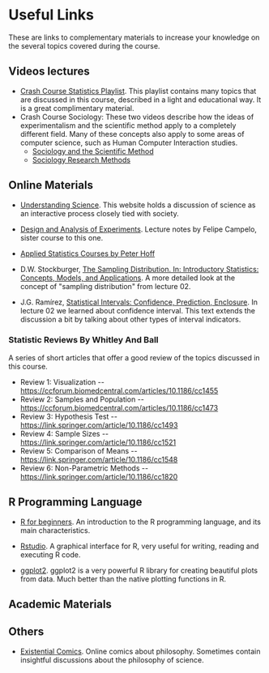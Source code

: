 # Useful Links

These are links to complementary materials to increase your knowledge on the several topics covered during the course.


## Videos lectures
- [Crash Course Statistics Playlist](https://www.youtube.com/playlist?list=PL8dPuuaLjXtNM_Y-bUAhblSAdWRnmBUcr). This playlist contains many topics that are discussed in this course, described in a light and educational way. It is a great complimentary material.
- Crash Course Sociology: These two videos describe how the ideas of experimentalism and the scientific method apply to a completely different field. Many of these concepts also apply to some areas of computer science, such as Human Computer Interaction studies.
  - [Sociology and the Scientific Method](https://www.youtube.com/watch?v=ZIwyNIdgJBE&list=PL8dPuuaLjXtMJ-AfB_7J1538YKWkZAnGA&t=0s)
  - [Sociology Research Methods](https://www.youtube.com/watch?v=QwhK-iEyXYA&list=PL8dPuuaLjXtMJ-AfB_7J1538YKWkZAnGA&t=0s)

## Online Materials
- [Understanding Science](https://undsci.berkeley.edu/article/intro_01). This website holds a discussion of science as an interactive process closely tied with society.

- [Design and Analysis of Experiments](https://github.com/fcampelo/Design-and-Analysis-of-Experiments). Lecture notes by Felipe Campelo, sister course to this one.

- [Applied Statistics Courses by Peter Hoff](https://pdhoff.github.io/teaching/)

- D.W. Stockburger, [The Sampling Distribution. In: Introductory Statistics: Concepts, Models, and Applications](http://psychstat3.missouristate.edu/Documents/IntroBook3/sbk17.htm). A more detailed look at the concept of "sampling distribution" from lecture 02.
- J.G. Ramírez, [Statistical Intervals: Confidence, Prediction, Enclosure](https://git.io/v5ZFh). In lecture 02 we learned about confidence interval. This text extends the discussion a bit by talking about other types of interval indicators.

### Statistic Reviews By Whitley And Ball
A series of short articles that offer a good review of the topics discussed in this course.

- Review 1: Visualization -- https://ccforum.biomedcentral.com/articles/10.1186/cc1455
- Review 2: Samples and Population -- https://ccforum.biomedcentral.com/articles/10.1186/cc1473
- Review 3: Hypothesis Test -- https://link.springer.com/article/10.1186/cc1493
- Review 4: Sample Sizes -- https://link.springer.com/article/10.1186/cc1521
- Review 5: Comparison of Means -- https://link.springer.com/article/10.1186/cc1548
- Review 6: Non-Parametric Methods -- https://link.springer.com/article/10.1186/cc1820

## R Programming Language
- [R for beginners](https://cran.r-project.org/doc/contrib/Paradis-rdebuts_en.pdf). An introduction to the R programming language, and its main characteristics.

- [Rstudio](https://rstudio.com). A graphical interface for R, very useful for writing, reading and executing R code.

- [ggplot2](https://ggplot2.tidyverse.org/). ggplot2 is a very powerful R library for creating beautiful plots from data. Much better than the native plotting functions in R.

## Academic Materials



## Others
- [Existential Comics](http://existentialcomics.com). Online comics about philosophy. Sometimes contain insightful discussions about the philosophy of science.
